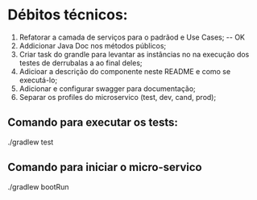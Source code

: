 # Débitos técnicos:

1. Refatorar a camada de serviços para o padrãod e Use Cases; -- OK
2. Addicionar Java Doc nos métodos públicos;
3. Criar task do grandle para levantar as instâncias no na execução dos testes de derrubalas a ao final deles;
4. Adicioar a descrição do componente neste README e como se executá-lo;
5. Adicionar e configurar swagger para documentação;
6. Separar os profiles do microservico (test, dev, cand, prod);


## Comando para executar os tests:

 ./gradlew test


## Comando para iniciar o micro-servico

 ./gradlew bootRun
